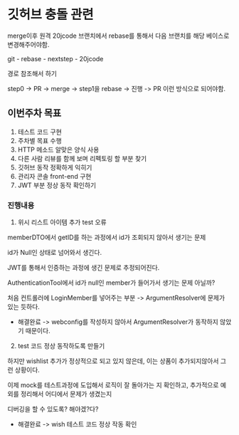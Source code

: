 # 깃허브 충돌 관련

merge이후 원격 20jcode 브랜치에서 rebase를 통해서 다음 브랜치를 해당 베이스로 변경해주어야함.

git - rebase - nextstep - 20jcode

경로 참조해서 하기

step0 -> PR -> merge -> step1을 rebase -> 진행 -> PR 이런 방식으로 되어야함.

## 이번주차 목표

1. 테스트 코드 구현
2. 주차별 목표 수행
3. HTTP 메소드 알맞은 양식 사용
4. 다른 사람 리뷰를 함께 보며 리펙토링 할 부분 찾기
5. 깃허브 동작 정확하게 익히기
6. 관리자 콘솔 front-end 구현
7. JWT 부분 정상 동작 확인하기

### 진행내용

1. 위시 리스트 아이템 추가 test 오류

memberDTO에서 getID를 하는 과정에서 id가 조회되지 않아서 생기는 문제

id가 Null인 상태로 넘어와서 생긴다.

JWT를 통해서 인증하는 과정에 생긴 문제로 추정되어진다.

AuthenticationTool에서 id가 null인 member가 들어가서 생기는 문제 아닐까?

처음 컨트롤러에 LoginMember를 넣어주는 부분 -> ArgumentResolver에 문제가 있는 듯하다.

* 해결완료 -> webconfig를 작성하지 않아서 ArgumentResolver가 동작하지 않았기 때문이다.

2. test 코드 정상 동작하도록 만들기

하지만 wishlist 추가가 정상적으로 되고 있지 않은데, 이는 상품이 추가되지않아서 그런 상황이다.

이제 mock를 테스트과정에 도입해서 로직이 잘 돌아가는 지 확인하고, 추가적으로 예외를 정리해서 어디에서 문제가 생겼는지

디버깅을 할 수 있도록? 해야겠?다?

* 해결완료 -> wish 테스트 코드 정상 작동 확인

